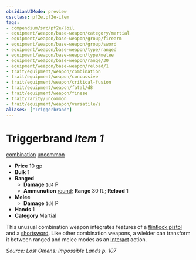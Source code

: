 ```yaml
---
obsidianUIMode: preview
cssclass: pf2e,pf2e-item
tags:
- compendium/src/pf2e/loil
- equipment/weapon/base-weapon/category/martial
- equipment/weapon/base-weapon/group/firearm
- equipment/weapon/base-weapon/group/sword
- equipment/weapon/base-weapon/type/ranged
- equipment/weapon/base-weapon/type/melee
- equipment/weapon/base-weapon/range/30
- equipment/weapon/base-weapon/reload/1
- trait/equipment/weapon/combination
- trait/equipment/weapon/concussive
- trait/equipment/weapon/critical-fusion
- trait/equipment/weapon/fatal/d8
- trait/equipment/weapon/finese
- trait/rarity/uncommon
- trait/equipment/weapon/versatile/s
aliases: ["Triggerbrand"]
---
```

# Triggerbrand *Item 1*  
[combination](combination-g-g.md)  [uncommon](uncommon.md)  

- **Price** 10 gp
- **Bulk** 1
- **Ranged**  
  - **Damage** `1d4` P
  - **Ammunution** [round](round-10-g-g.md); **Range** 30 ft.; **Reload** 1
- **Melee**  
  - **Damage** `1d6` P
- **Hands** 1
- **Category** Martial

This unusual combination weapon integrates features of a [flintlock pistol](flintlock-pistol-g-g.md) and a [shortsword](shortsword.md). Like other combination weapons, a wielder can transform it between ranged and melee modes as an [Interact](interact.md) action.

*Source: Lost Omens: Impossible Lands p. 107*